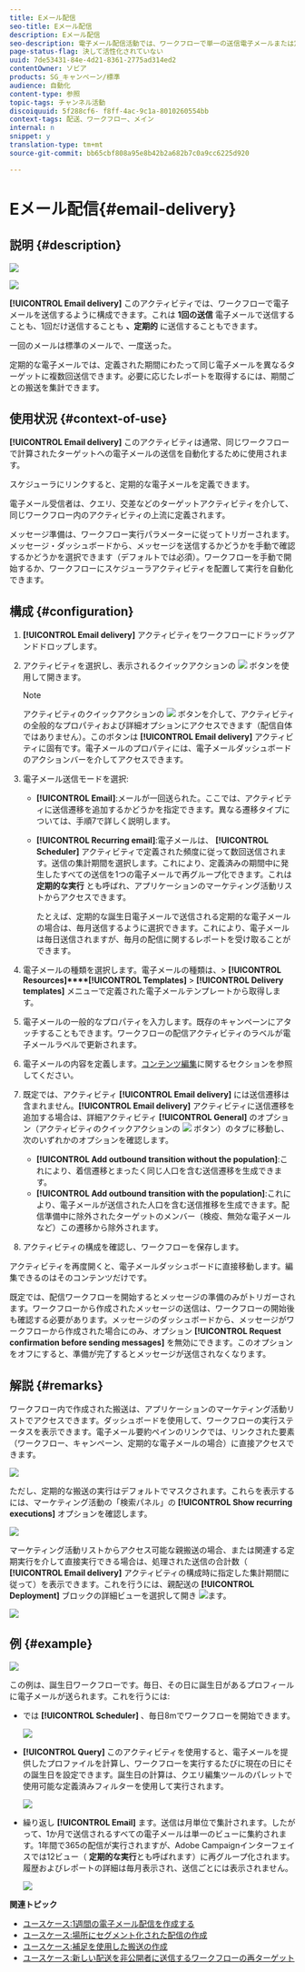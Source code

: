 ```yaml
---
title: Eメール配信
seo-title: Eメール配信
description: Eメール配信
seo-description: 電子メール配信活動では、ワークフローで単一の送信電子メールまたは定期的な電子メールを送信するように構成できます。
page-status-flag: 決して活性化されていない
uuid: 7de53431-84e-4d21-8361-2775ad314ed2
contentOwner: ソビア
products: SG_キャンペーン/標準
audience: 自動化
content-type: 参照
topic-tags: チャンネル活動
discoiquuid: 5f288cf6- f8ff-4ac-9c1a-8010260554bb
context-tags: 配送、ワークフロー、メイン
internal: n
snippet: y
translation-type: tm+mt
source-git-commit: bb65cbf808a95e8b42b2a682b7c0a9cc6225d920

---
```



# Eメール配信{#email-delivery}

## 説明 {#description}

![](assets/email.png)

![](assets/recurrentemail.png)

**[!UICONTROL Email delivery]** このアクティビティでは、ワークフローで電子メールを送信するように構成できます。これは **1回の送信** 電子メールで送信することも、1回だけ送信することも **、定期的** に送信することもできます。

一回のメールは標準のメールで、一度送った。

定期的な電子メールでは、定義された期間にわたって同じ電子メールを異なるターゲットに複数回送信できます。必要に応じたレポートを取得するには、期間ごとの搬送を集計できます。

## 使用状況 {#context-of-use}

**[!UICONTROL Email delivery]** このアクティビティは通常、同じワークフローで計算されたターゲットへの電子メールの送信を自動化するために使用されます。

スケジューラにリンクすると、定期的な電子メールを定義できます。

電子メール受信者は、クエリ、交差などのターゲットアクティビティを介して、同じワークフロー内のアクティビティの上流に定義されます。

メッセージ準備は、ワークフロー実行パラメーターに従ってトリガーされます。メッセージ・ダッシュボードから、メッセージを送信するかどうかを手動で確認するかどうかを選択できます（デフォルトでは必須）。ワークフローを手動で開始するか、ワークフローにスケジューラアクティビティを配置して実行を自動化できます。

## 構成 {#configuration}

1. **[!UICONTROL Email delivery]** アクティビティをワークフローにドラッグアンドドロップします。
1. アクティビティを選択し、表示されるクイックアクションの ![](assets/edit_darkgrey-24px.png) ボタンを使用して開きます。

   >[!NOTE]
   >
   >アクティビティのクイックアクションの ![](assets/dlv_activity_params-24px.png) ボタンを介して、アクティビティの全般的なプロパティおよび詳細オプションにアクセスできます（配信自体ではありません）。このボタンは **[!UICONTROL Email delivery]** アクティビティに固有です。電子メールのプロパティには、電子メールダッシュボードのアクションバーを介してアクセスできます。

1. 電子メール送信モードを選択:

   * **[!UICONTROL Email]**:メールが一回送られた。ここでは、アクティビティに送信遷移を追加するかどうかを指定できます。異なる遷移タイプについては、手順7で詳しく説明します。
   * **[!UICONTROL Recurring email]**:電子メールは、 **[!UICONTROL Scheduler]** アクティビティで定義された頻度に従って数回送信されます。送信の集計期間を選択します。これにより、定義済みの期間中に発生したすべての送信を1つの電子メールで再グループ化できます。これは **定期的な実行** とも呼ばれ、アプリケーションのマーケティング活動リストからアクセスできます。

      たとえば、定期的な誕生日電子メールで送信される定期的な電子メールの場合は、毎月送信するように選択できます。これにより、電子メールは毎日送信されますが、毎月の配信に関するレポートを受け取ることができます。

1. 電子メールの種類を選択します。電子メールの種類は、&gt; **[!UICONTROL Resources]****[!UICONTROL Templates]** &gt; **[!UICONTROL Delivery templates]** メニューで定義された電子メールテンプレートから取得します。
1. 電子メールの一般的なプロパティを入力します。既存のキャンペーンにアタッチすることもできます。ワークフローの配信アクティビティのラベルが電子メールラベルで更新されます。
1. 電子メールの内容を定義します。[コンテンツ編集](../../designing/using/about-email-content-design.md)に関するセクションを参照してください。
1. 既定では、アクティビティ **[!UICONTROL Email delivery]** には送信遷移は含まれません。**[!UICONTROL Email delivery]** アクティビティに送信遷移を追加する場合は、詳細アクティビティ **[!UICONTROL General]** のオプション（アクティビティのクイックアクションの ![](assets/dlv_activity_params-24px.png) ボタン）のタブに移動し、次のいずれかのオプションを確認します。

   * **[!UICONTROL Add outbound transition without the population]**:これにより、着信遷移とまったく同じ人口を含む送信遷移を生成できます。
   * **[!UICONTROL Add outbound transition with the population]**:これにより、電子メールが送信された人口を含む送信推移を生成できます。配信準備中に除外されたターゲットのメンバー（検疫、無効な電子メールなど）この遷移から除外されます。

1. アクティビティの構成を確認し、ワークフローを保存します。

アクティビティを再度開くと、電子メールダッシュボードに直接移動します。編集できるのはそのコンテンツだけです。

既定では、配信ワークフローを開始するとメッセージの準備のみがトリガーされます。ワークフローから作成されたメッセージの送信は、ワークフローの開始後も確認する必要があります。メッセージのダッシュボードから、メッセージがワークフローから作成された場合にのみ、オプション **[!UICONTROL Request confirmation before sending messages]** を無効にできます。このオプションをオフにすると、準備が完了するとメッセージが送信されなくなります。

## 解説 {#remarks}

ワークフロー内で作成された搬送は、アプリケーションのマーケティング活動リストでアクセスできます。ダッシュボードを使用して、ワークフローの実行ステータスを表示できます。電子メール要約ペインのリンクでは、リンクされた要素（ワークフロー、キャンペーン、定期的な電子メールの場合）に直接アクセスできます。

![](assets/wkf_display_recurrent_executions_2.png)

ただし、定期的な搬送の実行はデフォルトでマスクされます。これらを表示するには、マーケティング活動の「検索パネル」の **[!UICONTROL Show recurring executions]** オプションを確認します。

![](assets/wkf_display_recurrent_executions.png)

マーケティング活動リストからアクセス可能な親搬送の場合、または関連する定期実行を介して直接実行できる場合は、処理された送信の合計数（ **[!UICONTROL Email delivery]** アクティビティの構成時に指定した集計期間に従って）を表示できます。これを行うには、親配送の **[!UICONTROL Deployment]** ブロックの詳細ビューを選択して開き ![](assets/wkf_dlv_detail_button.png)ます。

![](assets/wkf_display_recurrent_executions_3.png)

## 例 {#example}

![](assets/wkf_delivery_example_1.png)

この例は、誕生日ワークフローです。毎日、その日に誕生日があるプロフィールに電子メールが送られます。これを行うには:

* では **[!UICONTROL Scheduler]** 、毎日8mでワークフローを開始できます。

   ![](assets/wkf_delivery_example_2.png)

* **[!UICONTROL Query]** このアクティビティを使用すると、電子メールを提供したプロファイルを計算し、ワークフローを実行するたびに現在の日にその誕生日を設定できます。誕生日の計算は、クエリ編集ツールのパレットで使用可能な定義済みフィルターを使用して実行されます。

   ![](assets/wkf_delivery_example_3.png)

* 繰り返し **[!UICONTROL Email]** ます。送信は月単位で集計されます。したがって、1か月で送信されるすべての電子メールは単一のビューに集約されます。1年間で365の配信が実行されますが、Adobe Campaignインターフェイスでは12ビュー（ **定期的な実行**&#x200B;とも呼ばれます）に再グループ化されます。履歴およびレポートの詳細は毎月表示され、送信ごとには表示されません。

   ![](assets/wkf_delivery_example_4.png)

**関連トピック**

* [ユースケース:1週間の電子メール配信を作成する](../../automating/using/workflow-weekly-offer.md)
* [ユースケース:場所にセグメント化された配信の作成](../../automating/using/workflow-segmentation-location.md)
* [ユースケース:補足を使用した搬送の作成](../../automating/using/workflow-created-query-with-complement.md)
* [ユースケース:新しい配送を非公開者に送信するワークフローの再ターゲット](../../automating/using/workflow-cross-channel-retargeting.md)